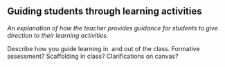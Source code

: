 ## Guiding students through learning activities

*An explanation of how the teacher provides guidance for students to give direction to their learning activities.*

Describe how you guide learning in  and out of the class. Formative assessment? Scaffolding in class? Clarifications on canvas?
